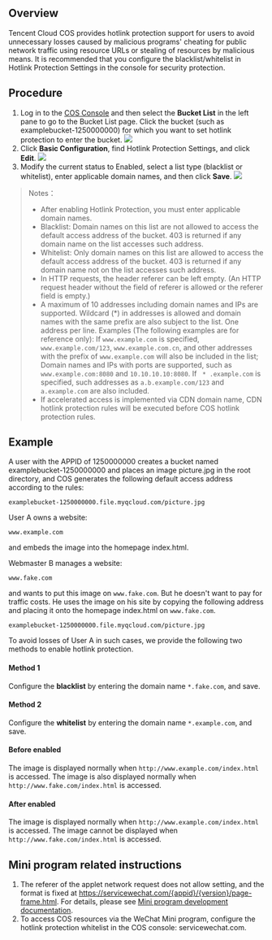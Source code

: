 ## Overview
Tencent Cloud COS provides hotlink protection support for users to avoid unnecessary losses caused by malicious programs' cheating for public network traffic using resource URLs or stealing of resources by malicious means. It is recommended that you configure the blacklist/whitelist in Hotlink Protection Settings in the console for security protection.

## Procedure
1. Log in to the [COS Console](https://intl.cloud.tencent.com/login) and then select the **Bucket List** in the left pane to go to the Bucket List page. Click the bucket (such as examplebucket-1250000000) for which you want to set hotlink protection to enter the bucket.
![](https://main.qcloudimg.com/raw/4f30dc2b51d5f1e549b485f7ef004213.png)
2. Click **Basic Configuration**, find Hotlink Protection Settings, and click **Edit**.
![](https://main.qcloudimg.com/raw/235d3158684e32b4b92daf0e81bd6db6.png)
3. Modify the current status to Enabled, select a list type (blacklist or whitelist), enter applicable domain names, and then click **Save**.
![](https://main.qcloudimg.com/raw/6a02d7abf3ec8630ca9a89959554e2cd.png)

>Notes：
>- After enabling Hotlink Protection, you must enter applicable domain names.
>- Blacklist: Domain names on this list are not allowed to access the default access address of the bucket. 403 is returned if any domain name on the list accesses such address.
>- Whitelist: Only domain names on this list are allowed to access the default access address of the bucket. 403 is returned if any domain name not on the list accesses such address.
>- In HTTP requests, the header referer can be left empty. (An HTTP request header without the field of referer is allowed or the referer field is empty.)
>- A maximum of 10 addresses including domain names and IPs are supported. Wildcard (*) in addresses is allowed and domain names with the same prefix are also subject to the list. One address per line.
  Examples (The following examples are for reference only):
  If `www.example.com` is specified, `www.example.com/123`, `www.example.com.cn`, and other addresses with the prefix of `www.example.com` will also be included in the list;
  Domain names and IPs with ports are supported, such as `www.example.com:8080` and `10.10.10.10:8080`.
  If ` * .example.com` is specified, such addresses as `a.b.example.com/123` and `a.example.com` are also included.
>- If accelerated access is implemented via CDN domain name, CDN hotlink protection rules will be executed before COS hotlink protection rules.


## Example
A user with the APPID of 1250000000 creates a bucket named examplebucket-1250000000 and places an image picture.jpg in the root directory, and COS generates the following default access address according to the rules:
```shell
examplebucket-1250000000.file.myqcloud.com/picture.jpg
```
User A owns a website:
```shell
www.example.com
```
and embeds the image into the homepage index.html.

Webmaster B manages a website:
```shell
www.fake.com
```

and wants to put this image on `www.fake.com`. But he doesn't want to pay for traffic costs. He uses the image on his site by copying the following address and placing it onto the homepage index.html on `www.fake.com`.
```shell
examplebucket-1250000000.file.myqcloud.com/picture.jpg
```

To avoid losses of User A in such cases, we provide the following two methods to enable hotlink protection.

#### Method 1

Configure the **blacklist** by entering the domain name `*.fake.com`, and save.

#### Method 2

Configure the **whitelist** by entering the domain name `*.example.com`, and save.

#### Before enabled

The image is displayed normally when `http://www.example.com/index.html` is accessed.
The image is also displayed normally when `http://www.fake.com/index.html` is accessed.

#### After enabled

The image is displayed normally when `http://www.example.com/index.html` is accessed.
The image cannot be displayed when `http://www.fake.com/index.html` is accessed.
## Mini program related instructions
1. The referer of the applet network request does not allow setting, and the format is fixed at https://servicewechat.com/{appid}/{version}/page-frame.html. For details, please see [Mini program development documentation](https://developers.weixin.qq.com/miniprogram/en/dev/ ).
2. To access COS resources via the WeChat Mini program, configure the hotlink protection whitelist in the COS console: servicewechat.com.
